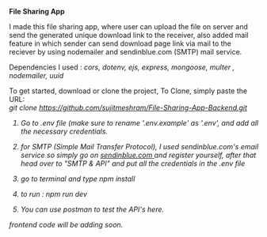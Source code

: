 <strong>File Sharing App</strong>

I made this file sharing app, where user can upload the file on server and send the generated unique download link to the receiver, also added mail feature in which sender can send download page link via mail to the reciever by using nodemailer and sendinblue.com (SMTP) mail service. 

Dependencies I used : 
<em>
   cors,
    dotenv,
    ejs,
    express,
    mongoose,
    multer ,
    nodemailer,
    uuid
  </em>

To get started, download or clone the project, To Clone, simply paste the URL:
<br>
<em>git clone https://github.com/sujitmeshram/File-Sharing-App-Backend.git
  
1. Go to .env file (make sure to rename '.env.example' as '.env', and add all the necessary credentials. 
2. for SMTP (Simple Mail Transfer Protocol), I used sendinblue.com's email service
  so simply go on <a href="sendinblue.com">sendinblue.com </a> and register yourself, after that head over to "SMTP & API" and put all the credentials in the .env file
  
3. go to terminal and type <em> npm install</em>
4. to run :<em> npm run dev</em>  
5. You can use postman to test the API's here.


frontend code will be adding soon.
